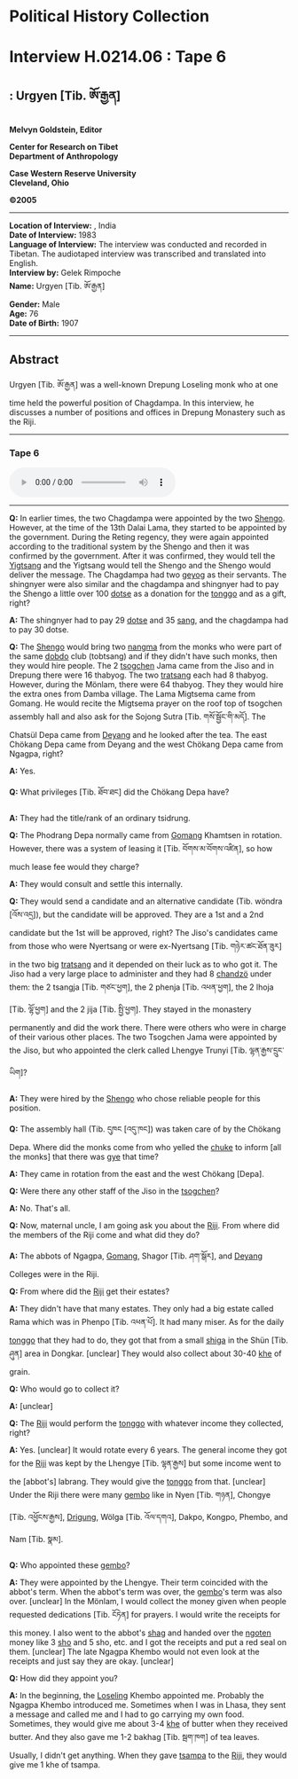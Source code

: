 # Political History Collection  
# Interview H.0214.06 : Tape 6  
##  : Urgyen [Tib. ཨོ་རྒྱན]  
  
**Melvyn Goldstein, Editor**  

**Center for Research on Tibet**  
**Department of Anthropology**  

**Case Western Reserve University**  
**Cleveland, Ohio**  

**©2005**  

---  
**Location of Interview:** , India  
**Date of Interview:** 1983  
**Language of Interview:** The interview was conducted and recorded in Tibetan. The audiotaped interview was transcribed and translated into English.  
**Interview by:** Gelek Rimpoche  
**Name:** Urgyen [Tib. ཨོ་རྒྱན]  
**Gender:** Male  
**Age:** 76  
**Date of Birth:** 1907  
  
---  
## Abstract  

 Urgyen [Tib. ཨོ་རྒྱན] was a well-known Drepung Loseling monk who at one time held the powerful position of Chagdampa. In this interview, he discusses a number of positions and offices in Drepung Monastery such as the Riji.   

---  
### Tape 6  

<audio controls>
<source src="https://tile.loc.gov/storage-services/service/asian/asiantoha/H_0214_06/H_0214_06.mp3" type="audio/mp3">
Your browser does not support the audio element.
</audio>  

---

**Q:**  In earlier times, the two Chagdampa were appointed by the two <a href="#" data-tooltip="[tib. ཞལ་ངོ] 1. A junior officer in the traditional Tibetan Army in charge of a unit (platoon) of 25 soldiers (same as dingpön). 2. The two head disciplinary officials for all of Drepung Monastery and for the Mönlam Prayer Festival.">Shengo</a>. However, at the time of the 13th Dalai Lama, they started to be appointed by the government. During the Reting regency, they were again appointed according to the traditional system by the Shengo and then it was confirmed by the government. After it was confirmed, they would tell the <a href="#" data-tooltip="[tib. ཡིག་ཚང] The highest office dealing with monastic and religious affairs in the traditional Tibetan government. It is often called the Ecclesiastic Office. It was headed by 4 fourth rank monk officials called Trunyichemmo. The senior Trunyichemmo was called Ta Lama.">Yigtsang</a> and the Yigtsang would tell the Shengo and the Shengo would deliver the message. The Chagdampa had two <a href="#" data-tooltip="[tib. དགེ་གཡོག] Monk assistant to the disciplinary official (gegö) in monasteries.">geyog</a> as their servants. The shingnyer were also similar and the chagdampa and shingnyer had to pay the Shengo a little over 100 <a href="#" data-tooltip="[tib. རྡོ་ཚད] A currency unit in traditional Tibet that was equal to 50 ngüsang.">dotse</a> as a donation for the <a href="#" data-tooltip="[tib. གཏོང་སྒོ] A monastic obligation to provide the food and other necessary items served at a monastic prayer assembly meeting or some other rite; this was often a required obligation for monastic officials at the end of their term of office.">tonggo</a> and as a gift, right?   

**A:**  The shingnyer had to pay 29 <a href="#" data-tooltip="[tib. རྡོ་ཚད] A currency unit in traditional Tibet that was equal to 50 ngüsang.">dotse</a> and 35 <a href="#" data-tooltip="[tib. སྲང] A unit of traditional Tibetan currency. It was also called ngüsang [tib. དངུལ་སྲང]. 50 nügsang = 1 dotse; 10 sho = 1 nügsang; 20 5-karma coins = 1 ngüsang. There were also paper currency notes of 7-sang, 25-sang, and 10-sang denominations.">sang</a>, and the chagdampa had to pay 30 dotse.   

**Q:**  The <a href="#" data-tooltip="[tib. ཞལ་ངོ] 1. A junior officer in the traditional Tibetan Army in charge of a unit (platoon) of 25 soldiers (same as dingpön). 2. The two head disciplinary officials for all of Drepung Monastery and for the Mönlam Prayer Festival.">Shengo</a> would bring two <a href="#" data-tooltip="[tib. ནང་མ] A minor monk assistant to the Shengo at the Mönlam Chemmo Prayer Festival. These nangma ranked below the Chagdampa.">nangma</a> from the monks who were part of the same <a href="#" data-tooltip="[tib. ལྡབ་ལྡོབ] A mildly deviant type of fighting or &quot;punk&quot; monk who engaged in fighting and other unusual behaviors for monks in traditional Tibet&#x27;s large monasteries.">dobdo</a> club (tobtsang) and if they didn't have such monks, then they would hire people. The 2 <a href="#" data-tooltip="[tib. ཚོགས་ཆེན] The main assembly hall of a monastery. The assembly hall for the monastery as a whole.">tsogchen</a> Jama came from the Jiso and in Drepung there were 16 thabyog. The two <a href="#" data-tooltip="[tib. གྲྭ་ཚང] A &quot;college&quot; within a monastery, for example, in Drepung Monastery there were four main tratsang: Gomang, Loseling, Deyang and Ngagpa. These tratsang were property owning corporate entities and included monks who were organized into residential dormitories called Khamtsen.">tratsang</a> each had 8 thabyog. However, during the Mönlam, there were 64 thabyog. They they would hire the extra ones from Damba village. The Lama Migtsema came from Gomang. He would recite the Migtsema prayer on the roof top of tsogchen assembly hall and also ask for the Sojong Sutra [Tib. གསོ་སྦྱོང་གི་མདོ]. The Chatsül Depa came from <a href="#" data-tooltip="[tib. སྡེ་ཡངས] One of the colleges in Drepung Monastery.">Deyang</a> and he looked after the tea. The east Chökang Depa came from Deyang and the west Chökang Depa came from Ngagpa, right?   

**A:**  Yes.   

**Q:**  What privileges [Tib. ཐོབ་ཐང] did the Chökang Depa have?   

**A:**  They had the title/rank of an ordinary tsidrung.   

**Q:**  The Phodrang Depa normally came from <a href="#" data-tooltip="[tib. སྒོ་མང] One of the large colleges in Drepung Monastery.">Gomang</a> Khamtsen in rotation. However, there was a system of leasing it [Tib. བོགས་མ་བོགས་འཛིན], so how much lease fee would they charge?   

**A:**  They would consult and settle this internally.   

**Q:**  They would send a candidate and an alternative candidate (Tib. wöndra [འོས་འདྲ]), but the candidate will be approved. They are a 1st and a 2nd candidate but the 1st will be approved, right? The Jiso's candidates came from those who were Nyertsang or were ex-Nyertsang [Tib. གཉེར་ཚང་ཐོན་ཟུར] in the two big <a href="#" data-tooltip="[tib. གྲྭ་ཚང] A &quot;college&quot; within a monastery, for example, in Drepung Monastery there were four main tratsang: Gomang, Loseling, Deyang and Ngagpa. These tratsang were property owning corporate entities and included monks who were organized into residential dormitories called Khamtsen.">tratsang</a> and it depended on their luck as to who got it. The Jiso had a very large place to administer and they had 8 <a href="#" data-tooltip="[tib. ཕྱག་མཛོད] A senior manager/treasurer of an aristocratic or monastic estate, or the senior manager/treasurer of an aristocratic family or a monastic unit. Generally chandzö handled both internal and external issues and were considered higher in power and status than nyerpa (stewards), who typically only handled the storerooms.">chandzö</a> under them: the 2 tsangja [Tib. གཙང་ཕྱག], the 2 phenja [Tib. འཕན་ཕྱག], the 2 lhoja [Tib. ལྷོ་ཕྱག] and the 2 jija [Tib. སྤྱི་ཕྱག]. They stayed in the monastery permanently and did the work there. There were others who were in charge of their various other places. The two Tsogchen Jama were appointed by the Jiso, but who appointed the clerk called Lhengye Trunyi [Tib. ལྷན་རྒྱས་དྲུང་ཡིག]?   

**A:**  They were hired by the <a href="#" data-tooltip="[tib. ཞལ་ངོ] 1. A junior officer in the traditional Tibetan Army in charge of a unit (platoon) of 25 soldiers (same as dingpön). 2. The two head disciplinary officials for all of Drepung Monastery and for the Mönlam Prayer Festival.">Shengo</a> who chose reliable people for this position.   

**Q:**  The assembly hall (Tib. དུཁང [འདུ་ཁང]) was taken care of by the Chökang Depa. Where did the monks come from who yelled the <a href="#" data-tooltip="[tib. ཆུ་སྐད] The stylized yelling of young monks from a monastic roof that announces to the monastic community that there will be a distribution of alms in the prayer assembly that day.">chuke</a> to inform [all the monks] that there was <a href="#" data-tooltip="[tib. འགྱེ] Alms given to monks.">gye</a> that time?   

**A:**  They came in rotation from the east and the west Chökang [Depa].   

**Q:**  Were there any other staff of the Jiso in the <a href="#" data-tooltip="[tib. ཚོགས་ཆེན] The main assembly hall of a monastery. The assembly hall for the monastery as a whole.">tsogchen</a>?   

**A:**  No. That's all.   

**Q:**  Now, maternal uncle, I am going ask you about the <a href="#" data-tooltip="[tib. རིགས་སྤྱི] The monastic committee that consisted of the six incumbent Drepung abbots. Ex-abbots and the abbot of Ngagpa College were excluded. It was responsible for doing the 18 day Rigdra Ceremony for which it had estates to provide the funding.">Riji</a>. From where did the members of the Riji come and what did they do?   

**A:**  The abbots of Ngagpa, <a href="#" data-tooltip="[tib. སྒོ་མང] One of the large colleges in Drepung Monastery.">Gomang</a>, Shagor [Tib. ཤག་སྒོར], and <a href="#" data-tooltip="[tib. སྡེ་ཡངས] One of the colleges in Drepung Monastery.">Deyang</a> Colleges were in the Riji.   

**Q:**  From where did the <a href="#" data-tooltip="[tib. རིགས་སྤྱི] The monastic committee that consisted of the six incumbent Drepung abbots. Ex-abbots and the abbot of Ngagpa College were excluded. It was responsible for doing the 18 day Rigdra Ceremony for which it had estates to provide the funding.">Riji</a> get their estates?   

**A:**  They didn't have that many estates. They only had a big estate called Rama which was in Phenpo [Tib. འཕན་པོ]. It had many miser. As for the daily <a href="#" data-tooltip="[tib. གཏོང་སྒོ] A monastic obligation to provide the food and other necessary items served at a monastic prayer assembly meeting or some other rite; this was often a required obligation for monastic officials at the end of their term of office.">tonggo</a> that they had to do, they got that from a small <a href="#" data-tooltip="[tib. གཞིས་ཀ] A manorial estate.">shiga</a> in the Shün [Tib. ཤུན] area in Dongkar. [unclear] They would also collect about 30-40 <a href="#" data-tooltip="[tib. ཁལ] A traditional volume measurement used for measuring grain in traditional Tibetan society. Sizes of this unit varied somewhat, but the official government khe (called mkhar ru or bstan dzin mkha ru) weighed about 28-31 pounds for barley. It was used to convey the size of fields. For example, a field said to be 10 khe in size meant that 10 khe of seed could be sown on that field.">khe</a> of grain.   

**Q:**  Who would go to collect it?   

**A:**  [unclear]   

**Q:**  The <a href="#" data-tooltip="[tib. རིགས་སྤྱི] The monastic committee that consisted of the six incumbent Drepung abbots. Ex-abbots and the abbot of Ngagpa College were excluded. It was responsible for doing the 18 day Rigdra Ceremony for which it had estates to provide the funding.">Riji</a> would perform the <a href="#" data-tooltip="[tib. གཏོང་སྒོ] A monastic obligation to provide the food and other necessary items served at a monastic prayer assembly meeting or some other rite; this was often a required obligation for monastic officials at the end of their term of office.">tonggo</a> with whatever income they collected, right?   

**A:**  Yes. [unclear] It would rotate every 6 years. The general income they got for the <a href="#" data-tooltip="[tib. རིགས་སྤྱི] The monastic committee that consisted of the six incumbent Drepung abbots. Ex-abbots and the abbot of Ngagpa College were excluded. It was responsible for doing the 18 day Rigdra Ceremony for which it had estates to provide the funding.">Riji</a> was kept by the Lhengye [Tib. ལྷན་རྒྱས] but some income went to the [abbot's] labrang. They would give the <a href="#" data-tooltip="[tib. གཏོང་སྒོ] A monastic obligation to provide the food and other necessary items served at a monastic prayer assembly meeting or some other rite; this was often a required obligation for monastic officials at the end of their term of office.">tonggo</a> from that. [unclear] Under the Riji there were many <a href="#" data-tooltip="[tib. རྒན་བོ] A village headman. Such headmen were responsible for organizing the different households to pay the village&#x27;s taxes in-kind and labor. They also played a role in settling minor disputes and were the link between the village and the higher authorities. In some areas they were elected by the village households, while in others the position was hereditary or appointed.">gembo</a> like in Nyen [Tib. གཉན], Chongye [Tib. འཕྱོངས་རྒྱས], <a href="#" data-tooltip="[tib. འབྲི་གུང] The Drigung Monastery.">Drigung</a>, Wölga [Tib. འོལ་དགའ], Dakpo, Kongpo, Phembo, and Nam [Tib. སྣམ].   

**Q:**  Who appointed these <a href="#" data-tooltip="[tib. རྒན་བོ] A village headman. Such headmen were responsible for organizing the different households to pay the village&#x27;s taxes in-kind and labor. They also played a role in settling minor disputes and were the link between the village and the higher authorities. In some areas they were elected by the village households, while in others the position was hereditary or appointed.">gembo</a>?   

**A:**  They were appointed by the Lhengye. Their term coincided with the abbot's term. When the abbot's term was over, the <a href="#" data-tooltip="[tib. རྒན་བོ] A village headman. Such headmen were responsible for organizing the different households to pay the village&#x27;s taxes in-kind and labor. They also played a role in settling minor disputes and were the link between the village and the higher authorities. In some areas they were elected by the village households, while in others the position was hereditary or appointed.">gembo</a>'s term was also over. [unclear] In the Mönlam, I would collect the money given when people requested dedications [Tib. ངོཏེན] for prayers. I would write the receipts for this money. I also went to the abbot's <a href="#" data-tooltip="[tib. 1. ཤག, 2. ཞག] 1. The apartment/room of a monk. 2. The butter fat that coagulates on the top of butter-tea when the tea is left to sit for some time. If the tea had been made with a lot of butter, this layer could be thick enough to scoop off and save to later sell or eat separately. The senior monks are usually served tea with a lot of shag.">shag</a> and handed over the <a href="#" data-tooltip="[tib. བསྔོ་རྟེན] Money or possessions of a deceased person that are given to a lama/monk when asking him to do prayers for that person.">ngoten</a> money like 3 <a href="#" data-tooltip="[tib. ཞོ] A unit in the traditional Tibetan currency system. 10 sho equaled to 1 sang and 10 karma equaled one sho.">sho</a> and 5 sho, etc. and I got the receipts and put a red seal on them. [unclear] The late Ngagpa Khembo would not even look at the receipts and just say they are okay. [unclear]   

**Q:**  How did they appoint you?   

**A:**  In the beginning, the <a href="#" data-tooltip="[tib. བློ་གསལ་གླིང] One of the main colleges in Drepung Monastery.">Loseling</a> Khembo appointed me. Probably the Ngagpa Khembo introduced me. Sometimes when I was in Lhasa, they sent a message and called me and I had to go carrying my own food. Sometimes, they would give me about 3-4 <a href="#" data-tooltip="[tib. ཁལ] A traditional volume measurement used for measuring grain in traditional Tibetan society. Sizes of this unit varied somewhat, but the official government khe (called mkhar ru or bstan dzin mkha ru) weighed about 28-31 pounds for barley. It was used to convey the size of fields. For example, a field said to be 10 khe in size meant that 10 khe of seed could be sown on that field.">khe</a> of butter when they received butter. And they also gave me 1-2 bakhag [Tib. སྦག་ཁག] of tea leaves. Usually, I didn't get anything. When they gave <a href="#" data-tooltip="[tib. རྩམ་པ] The traditional Tibetan staple food that consists of grain that is roasted (popped), usually in sand, and then ground into a flour.">tsampa</a> to the <a href="#" data-tooltip="[tib. རིགས་སྤྱི] The monastic committee that consisted of the six incumbent Drepung abbots. Ex-abbots and the abbot of Ngagpa College were excluded. It was responsible for doing the 18 day Rigdra Ceremony for which it had estates to provide the funding.">Riji</a>, they would give me 1 khe of tsampa.   

